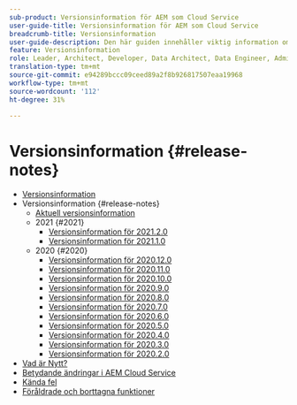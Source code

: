 ```yaml
---
sub-product: Versionsinformation för AEM som Cloud Service
user-guide-title: Versionsinformation för AEM som Cloud Service
breadcrumb-title: Versionsinformation
user-guide-description: Den här guiden innehåller viktig information om den senaste versionen av Experience Manager as a Cloud Service inklusive nyheter, inaktuella och borttagna funktioner samt kända fel.
feature: Versionsinformation
role: Leader, Architect, Developer, Data Architect, Data Engineer, Administrator, Business Practitioner
translation-type: tm+mt
source-git-commit: e94289bccc09ceed89a2f8b926817507eaa19968
workflow-type: tm+mt
source-wordcount: '112'
ht-degree: 31%

---
```



# Versionsinformation {#release-notes}

+ [Versionsinformation](/help/release-notes/home.md)
+ Versionsinformation {#release-notes}
   + [Aktuell versionsinformation](/help/release-notes/release-notes-cloud/release-notes-current.md)
   + 2021 {#2021}
      + [Versionsinformation för 2021.2.0](/help/release-notes/release-notes-cloud/2021/release-notes-2021-2-0.md)
      + [Versionsinformation för 2021.1.0](/help/release-notes/release-notes-cloud/2021/release-notes-2021-1-0.md)
   + 2020 {#2020}
      + [Versionsinformation för 2020.12.0](/help/release-notes/release-notes-cloud/2020/release-notes-2020-12-0.md)
      + [Versionsinformation för 2020.11.0](/help/release-notes/release-notes-cloud/2020/release-notes-2020-11-0.md)
      + [Versionsinformation för 2020.10.0](/help/release-notes/release-notes-cloud/2020/release-notes-2020-10-0.md)
      + [Versionsinformation för 2020.9.0](/help/release-notes/release-notes-cloud/2020/release-notes-2020-9-0.md)
      + [Versionsinformation för 2020.8.0](/help/release-notes/release-notes-cloud/2020/release-notes-2020-8-0.md)
      + [Versionsinformation för 2020.7.0](/help/release-notes/release-notes-cloud/2020/release-notes-2020-7-0.md)
      + [Versionsinformation för 2020.6.0](/help/release-notes/release-notes-cloud/2020/release-notes-2020-6-0.md)
      + [Versionsinformation för 2020.5.0](/help/release-notes/release-notes-cloud/2020/release-notes-2020-5-0.md)
      + [Versionsinformation för 2020.4.0](/help/release-notes/release-notes-cloud/2020/release-notes-2020-4-0.md)
      + [Versionsinformation för 2020.3.0](/help/release-notes/release-notes-cloud/2020/release-notes-2020-3-0.md)
      + [Versionsinformation för 2020.2.0](/help/release-notes/release-notes-cloud/2020/release-notes-2020-2-0.md)
+ [Vad är Nytt?](what-is-new.md)
+ [Betydande ändringar i AEM Cloud Service](aem-cloud-changes.md)
+ [Kända fel](known-issues.md)
+ [Föråldrade och borttagna funktioner](deprecated-removed-features.md)
